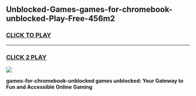 
## Unblocked-Games-games-for-chromebook-unblocked-Play-Free-456m2
<h3>
<a href="https://premium76.site?title=games-for-chromebook-unblocked&ref=23A">CLICK TO PLAY</a></h3>
<hr>

<h3>
<a href="https://premium76.site?title=games-for-chromebook-unblocked&ref=23A">CLICK 2 PLAY</a>
  
</h3>

<a href="https://premium76.site?title=games-for-chromebook-unblocked&ref=23A"><img src="https://clearcache.store/games.png"></a>


**games-for-chromebook-unblocked games unblocked: Your Gateway to Fun and Accessible Online Gaming**
